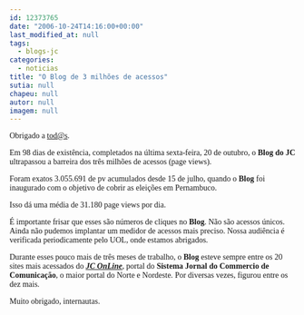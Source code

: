 ```yaml
---
id: 12373765
date: "2006-10-24T14:16:00+00:00"
last_modified_at: null
tags:
  - blogs-jc
categories:
  - noticias
title: "O Blog de 3 milhões de acessos"
sutia: null
chapeu: null
autor: null
imagem: null
---
```

<p><P><FONT face=Verdana>Obrigado a </FONT><A href=\"mailto:tod@s\"><FONT face=Verdana><A href=\"mailto:tod@s.\">tod@s</FONT></A><FONT face=Verdana>.</FONT></A></P></p>
<p><P><FONT face=Verdana>Em 98 dias de existência, completados na última sexta-feira, 20 de outubro, o <STRONG>Blog do JC</STRONG> ultrapassou a barreira dos três milhões de acessos (page views).</FONT></P></p>
<p><P><FONT face=Verdana>Foram exatos 3.055.691 de pv acumulados desde 15 de julho, quando o <STRONG>Blog</STRONG> foi inaugurado com o objetivo de cobrir as eleições em Pernambuco.</FONT></P></p>
<p><P><FONT face=Verdana>Isso dá uma média de 31.180 page views por dia.</FONT></P></p>
<p><P><FONT face=Verdana>É importante frisar que esses são números de cliques no <STRONG>Blog</STRONG>. Não são acessos únicos. Ainda não pudemos implantar um medidor de acessos mais preciso. Nossa audiência é verificada periodicamente pelo UOL, onde estamos abrigados.</FONT></P></p>
<p><P><FONT face=Verdana>Durante esses pouco mais de três meses de trabalho, o <STRONG>Blog</STRONG> esteve sempre entre os 20 sites mais acessados do <STRONG><EM><U><FONT color=mediumblue><A href=\"https://www.jc.com.br/\" target=_blank>JC OnLine</A></FONT></U></EM></STRONG>, portal do <STRONG>Sistema Jornal do Commercio de Comunicação</STRONG>, o maior portal do Norte e Nordeste. </FONT><FONT face=Verdana>Por diversas vezes, figurou entre os dez mais. </FONT></P></p>
<p><P><FONT face=Verdana>Muito obrigado, internautas.</FONT></P> </p>
